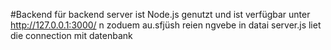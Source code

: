 #Backend
für backend server ist Node.js genutzt und ist verfügbar unter   http://127.0.0.1:3000/ n
zoduem au.sfjüsh reien ngvebe
in datai server.js liet die connection mit datenbank 